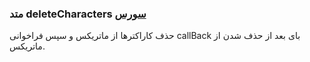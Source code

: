 <h3>
متد deleteCharacters
<a class="ext-link" href="classes_Tetris_Gameplay.js.html#line24" target="_blank">سورس</a>
</h3>
حذف کاراکترها از ماتریکس و سپس فراخوانی callBack بای بعد از حذف شدن از ماتریکس.
